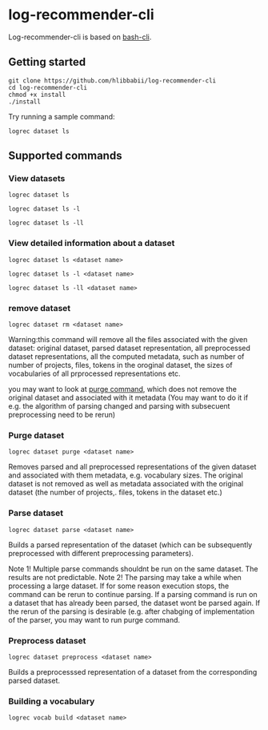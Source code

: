 # log-recommender-cli

Log-recommender-cli is based on [bash-cli](https://github.com/SierraSoftworks/bash-cli).

## Getting started

```shell
git clone https://github.com/hlibbabii/log-recommender-cli
cd log-recommender-cli
chmod +x install
./install
```
Try running a sample command:
```shell
logrec dataset ls
```

## Supported commands

### View datasets

```shell
logrec dataset ls
```

```shell
logrec dataset ls -l
```

```shell
logrec dataset ls -ll
```

### View detailed information about a dataset

```shell
logrec dataset ls <dataset name>
```

```shell
logrec dataset ls -l <dataset name>
```

```shell
logrec dataset ls -ll <dataset name>
```

### remove dataset

```shell
logrec dataset rm <dataset name>
```

Warning:this command will remove all the files associated with the given dataset: original dataset, parsed dataset representation, all preprocessed dataset representations, all the computed metadata, such as number of number of projects, files, tokens in the oroginal dataset, the sizes of vocabularies of all prprocessed representations etc.

you may want to look at [purge command](#purge-dataset), which does not remove the original dataset and associated with it metadata (You may want to do it if e.g. the algorithm of parsing changed and parsing with subsecuent preprocessing need to be rerun)

### Purge dataset

```shell
logrec dataset purge <dataset name>
```

Removes parsed and all preprocessed representations of the given dataset and associated with them metadata, e.g. vocabulary sizes. The original dataset is not removed as well as metadata associated with the original dataset (the number of projects,. files, tokens in the dataset etc.)

### Parse dataset

```shell
logrec dataset parse <dataset name>
```

Builds a parsed representation of the dataset (which can be subsequently preprocessed with different preprocessing parameters).

Note 1! Multiple parse commands shouldnt be run on the same dataset. The results are not predictable.
Note 2! The parsing may take a while when processing a large dataset. If for some reason execution stops, the command can be rerun to continue parsing. If a parsing command is run on a dataset that has already been parsed, the dataset wont be parsed again. If the rerun of the parsing is desirable (e.g. after chabging of implementation of the parser, you may want to run purge command.

### Preprocess dataset

```shell
logrec dataset preprocess <dataset name>
```

Builds a preprocesssed representation of a dataset from the corresponding parsed dataset.


### Building a vocabulary

```shell
logrec vocab build <dataset name>
```
